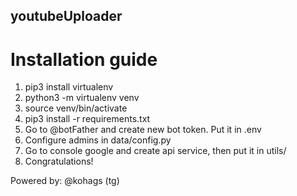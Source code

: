 ## youtubeUploader


# Installation guide 

1. pip3 install virtualenv
2. python3 -m virtualenv venv
3. source venv/bin/activate
4. pip3 install -r requirements.txt
5. Go to @botFather and create new bot token. Put it in .env
6. Configure admins in data/config.py
7. Go to console google and create api service, then put it in utils/
8. Congratulations!

Powered by: @kohags (tg)

